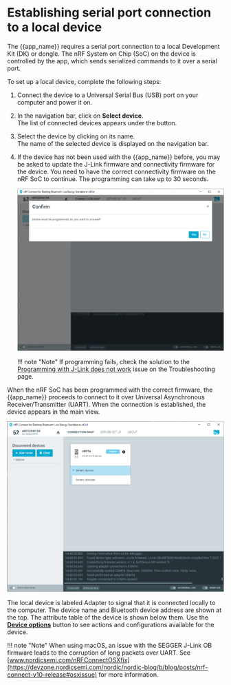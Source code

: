# Establishing serial port connection to a local device

The {{app_name}} requires a serial port connection to a local Development Kit (DK) or dongle. The nRF System on Chip (SoC) on the device is controlled by the app, which sends serialized commands to it over a serial port.

To set up a local device, complete the following steps:

1. Connect the device to a Universal Serial Bus (USB) port on your computer and power it on.
2. In the navigation bar, click on **Select device**.</br>
   The list of connected devices appears under the button.
3. Select the device by clicking on its name.</br>
   The name of the selected device is displayed on the navigation bar.
4. If the device has not been used with the {{app_name}} before, you may be asked to update the J-Link firmware and connectivity firmware for the device. You need to have the correct connectivity firmware on the nRF SoC to continue. The programming can take up to 30 seconds.

    ![Programming prompt](./screenshots/nrfconnect_ble_program_prompt.png "Programming prompt")

    !!! note "Note"
          If programming fails, check the solution to the [Programming with J-Link does not work](./troubleshooting.md#programming-with-j-link-does-not-work) issue on the Troubleshooting page.

When the nRF SoC has been programmed with the correct firmware, the {{app_name}} proceeds to connect to it over Universal Asynchronous Receiver/Transmitter (UART). When the connection is established, the device appears in the main view.

![Local device view](./screenshots/nRF_connect_local_device.png "Local device view")

The local device is labeled Adapter to signal that it is connected locally to the computer. The device name and Bluetooth device address are shown at the top. The attribute table of the device is shown below them. Use the [**Device options**](./overview_and_ui.md#device-options) button to see actions and configurations available for the device.

!!! note "Note"
      When using macOS, an issue with the SEGGER J-Link OB firmware leads to the corruption of long packets over UART. See [www.nordicsemi.com/nRFConnectOSXfix](https://devzone.nordicsemi.com/nordic/nordic-blog/b/blog/posts/nrf-connect-v10-release#osxissue) for more information.

